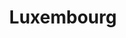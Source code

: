 ---
lang: en
order: 7107960
title: Luxembourg
country:
  en: Luxembourg
  fr: Luxembourg
  de: Luxemburg
  lb: Lëtzebuerg
updated: 2024-08-13
updatemsg: Updated Luxembourgish law and policies - "Loi du 28 mai 2019" complemented by the "Loi du 8 mars 2023". RGAA v4 replaced by RAWeb 1.
relatedpages: https://accessibilite.public.lu/fr/raweb1/
policies:
  - title:
      fr: Loi du 8 mars 2023 relative aux exigences en matière d’accessibilité applicables aux produits et services.
    url:
      fr: https://legilux.public.lu/eli/etat/leg/loi/2023/03/08/a133/jo
    updated: 2023-03-08
    wcagver: WCAG 2.1 derivate
    enactdate: 2023
    type: Accessibility law # other values: law/policy/procurement
    ministries:
      - title:
          en: Information and Press Service
          fr: Service information et presse
          de: Informations- und Presseamt
          lb: Informatiouns- a Pressedéngscht
        url: 
          fr: https://sip.gouvernement.lu/fr.html
          de: https://sip.gouvernement.lu/de.html 
          en: https://sip.gouvernement.lu/en.html
          lb: https://sip.gouvernement.lu/lb.html
    webonly: yes # other values: yes
    scope: Public sector, Products and Services (private and public) # keys that allows us to use any combination
    standard:
      - title:
          fr: Référentiel d'évaluation de l'Accessibilité Web (RAWeb) Version 1
        desc: Luxembourgish Web accessibility guidelines, based on french ones (RGAA 4.1.2) and the additions from the EN 301 539 European standards (v 3.2.1).
        url:
          fr: https://accessibilite.public.lu/fr/raweb1/
      - title:
          fr: Référentiel d'évaluation de l'accessibilité des applications mobiles (RAAM) Version 1
        desc: Luxembourgish accessibility guidelines for mobile apps.
        url:
          fr: https://accessibilite.public.lu/fr/raam1/
      - title:
          fr: Référentiel d'évaluation de l'accessibilité des documents au format PDF (RAPDF) Version 1
        desc: Luxembourgish accessibility guidelines for PDF format.
        url:
          fr: https://accessibilite.public.lu/fr/rapdf1/
    documents:
      - title:
          en: European Standards EN 301 549 (PDF)
          fr: Norme Européenne EN 301 549 (PDF - Anglais)
        desc: The European standards for accessibility covering different usages.
        url:
          en: https://www.etsi.org/deliver/etsi_en/301500_301599/301549/03.02.01_60/en_301549v030201p.pdf
          fr: https://www.etsi.org/deliver/etsi_en/301500_301599/301549/03.02.01_60/en_301549v030201p.pdf
  - title:
      fr: Loi du 28 mai 2019 relative à l’accessibilité des sites internet et des applications mobiles des organismes du secteur public.
    url:
      fr: http://legilux.public.lu/eli/etat/leg/loi/2019/05/28/a373/jo
    updated: 2019-05-28
    wcagver: WCAG 2.0 derivate
    enactdate: 2019
    type: Accessibility law # other values: law/policy/procurement
    ministries:
      - title:
          en: Information and Press Service
          fr: Service information et presse
          de: Informations- und Presseamt
          lb: Informatiouns- a Pressedéngscht
        url: 
          fr: https://sip.gouvernement.lu/fr.html
          de: https://sip.gouvernement.lu/de.html 
          en: https://sip.gouvernement.lu/en.html
          lb: https://sip.gouvernement.lu/lb.html
    webonly: yes # other values: yes
    scope: Public sector # keys that allows us to use any combination
    standard:
      - title:
          fr: Référentiel Général d'Amélioration de l'accessibilité (RGAA) Version 4
        desc: Luxembourgish Web accessibility guidelines, based on french ones.
        url:
          fr: https://accessibilite.public.lu/fr/rgaa4.1/
      - title:
          fr: Référentiel d'évaluation de l'accessibilité des applications mobiles (RAAM) Version 1
        desc: Luxembourgish accessibility guidelines for mobile apps.
        url:
          fr: https://accessibilite.public.lu/fr/raam1         
    documents:
---